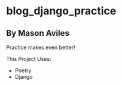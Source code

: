 # blog_django_practice
## By Mason Aviles

Practice makes even better!

This Project Uses:

- Poetry
- Django
